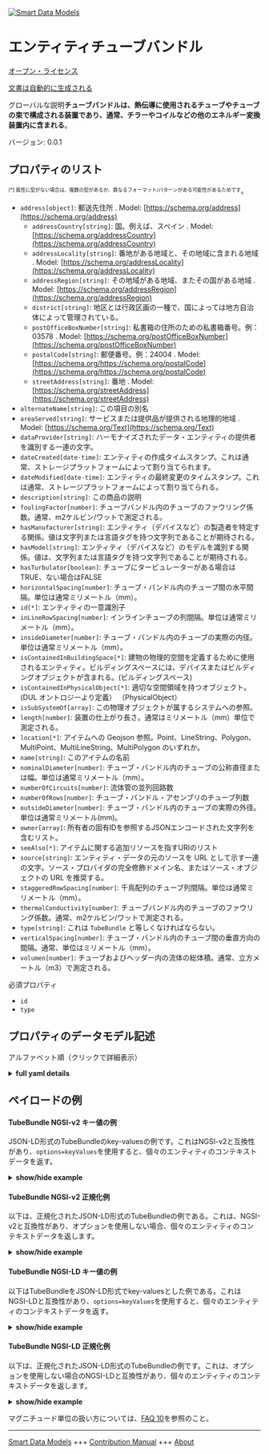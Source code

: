 <!-- 10-Header -->  
[![Smart Data Models](https://smartdatamodels.org/wp-content/uploads/2022/01/SmartDataModels_logo.png "Logo")](https://smartdatamodels.org)  
エンティティチューブバンドル  
==============<!-- /10-Header -->  
<!-- 15-License -->  
[オープン・ライセンス](https://github.com/smart-data-models//dataModel.S4BLDG/blob/master/TubeBundle/LICENSE.md)  
[文書は自動的に生成される](https://docs.google.com/presentation/d/e/2PACX-1vTs-Ng5dIAwkg91oTTUdt8ua7woBXhPnwavZ0FxgR8BsAI_Ek3C5q97Nd94HS8KhP-r_quD4H0fgyt3/pub?start=false&loop=false&delayms=3000#slide=id.gb715ace035_0_60)  
<!-- /15-License -->  
<!-- 20-Description -->  
グローバルな説明**チューブバンドルは、熱伝導に使用されるチューブやチューブの束で構成される装置であり、通常、チラーやコイルなどの他のエネルギー変換装置内に含まれる**。  
バージョン: 0.0.1  
<!-- /20-Description -->  
<!-- 30-PropertiesList -->  

## プロパティのリスト  

<sup><sub>[*] 属性に型がない場合は、複数の型があるか、異なるフォーマット/パターンがある可能性があるためです</sub></sup>。  
- `address[object]`: 郵送先住所  . Model: [https://schema.org/address](https://schema.org/address)	- `addressCountry[string]`: 国。例えば、スペイン  . Model: [https://schema.org/addressCountry](https://schema.org/addressCountry)  
	- `addressLocality[string]`: 番地がある地域と、その地域に含まれる地域  . Model: [https://schema.org/addressLocality](https://schema.org/addressLocality)  
	- `addressRegion[string]`: その地域がある地域、またその国がある地域  . Model: [https://schema.org/addressRegion](https://schema.org/addressRegion)  
	- `district[string]`: 地区とは行政区画の一種で、国によっては地方自治体によって管理されている。    
	- `postOfficeBoxNumber[string]`: 私書箱の住所のための私書箱番号。例：03578  . Model: [https://schema.org/postOfficeBoxNumber](https://schema.org/postOfficeBoxNumber)  
	- `postalCode[string]`: 郵便番号。例：24004  . Model: [https://schema.org/https://schema.org/postalCode](https://schema.org/https://schema.org/postalCode)  
	- `streetAddress[string]`: 番地  . Model: [https://schema.org/streetAddress](https://schema.org/streetAddress)  
- `alternateName[string]`: この項目の別名  - `areaServed[string]`: サービスまたは提供品が提供される地理的地域  . Model: [https://schema.org/Text](https://schema.org/Text)- `dataProvider[string]`: ハーモナイズされたデータ・エンティティの提供者を識別する一連の文字。  - `dateCreated[date-time]`: エンティティの作成タイムスタンプ。これは通常、ストレージプラットフォームによって割り当てられます。  - `dateModified[date-time]`: エンティティの最終変更のタイムスタンプ。これは通常、ストレージプラットフォームによって割り当てられる。  - `description[string]`: この商品の説明  - `foulingFactor[number]`: チューブバンドル内のチューブのファウリング係数。通常、m2ケルビン/ワットで測定される。  - `hasManufacturer[string]`: エンティティ（デバイスなど）の製造者を特定する関係。値は文字列または言語タグを持つ文字列であることが期待される。  - `hasModel[string]`: エンティティ（デバイスなど）のモデルを識別する関係。値は、文字列または言語タグを持つ文字列であることが期待される。  - `hasTurbulator[boolean]`: チューブにタービュレーターがある場合はTRUE、ない場合はFALSE  - `horizontalSpacing[number]`: チューブ・バンドル内のチューブ間の水平間隔。単位は通常ミリメートル（mm）。  - `id[*]`: エンティティの一意識別子  - `inLineRowSpacing[number]`: インラインチューブの列間隔。単位は通常ミリメートル（mm）。  - `insideDiameter[number]`: チューブ・バンドル内のチューブの実際の内径。単位は通常ミリメートル（mm）。  - `isContainedInBuildingSpace[*]`: 建物の物理的空間を定義するために使用されるエンティティ。ビルディングスペースには、デバイスまたはビルディングオブジェクトが含まれる。(ビルディングスペース)  - `isContainedInPhysicalObject[*]`: 適切な空間領域を持つオブジェクト。  (DUL オントロジーより定義） （PhysicalObject）  - `isSubSystemOf[array]`: この物理オブジェクトが属するシステムへの参照。  - `length[number]`: 装置の仕上がり長さ。通常はミリメートル（mm）単位で測定される。  - `location[*]`: アイテムへの Geojson 参照。Point、LineString、Polygon、MultiPoint、MultiLineString、MultiPolygon のいずれか。  - `name[string]`: このアイテムの名前  - `nominalDiameter[number]`: チューブ・バンドル内のチューブの公称直径または幅。単位は通常ミリメートル（mm）。  - `numberOfCircuits[number]`: 流体管の並列回路数  - `numberOfRows[number]`: チューブ・バンドル・アセンブリのチューブ列数  - `outsideDiameter[number]`: チューブ・バンドル内のチューブの実際の外径。単位は通常ミリメートル(mm)。  - `owner[array]`: 所有者の固有IDを参照するJSONエンコードされた文字列を含むリスト。  - `seeAlso[*]`: アイテムに関する追加リソースを指すURIのリスト  - `source[string]`: エンティティ・データの元のソースを URL として示す一連の文字。ソース・プロバイダの完全修飾ドメイン名、またはソース・オブジェクトの URL を推奨する。  - `staggeredRowSpacing[number]`: 千鳥配列のチューブ列間隔。単位は通常ミリメートル（mm）。  - `thermalConductivity[number]`: チューブバンドル内のチューブのファウリング係数。通常、m2ケルビン/ワットで測定される。  - `type[string]`: これは `TubeBundle` と等しくなければならない。  - `verticalSpacing[number]`: チューブ・バンドル内のチューブ間の垂直方向の間隔。通常、単位はミリメートル（mm）。  - `volumen[number]`: チューブおよびヘッダー内の流体の総体積。通常、立方メートル（m3）で測定される。  <!-- /30-PropertiesList -->  
<!-- 35-RequiredProperties -->  
必須プロパティ  
- `id`  - `type`  <!-- /35-RequiredProperties -->  
<!-- 40-RequiredProperties -->  
<!-- /40-RequiredProperties -->  
<!-- 50-DataModelHeader -->  
## プロパティのデータモデル記述  
アルファベット順（クリックで詳細表示）  
<!-- /50-DataModelHeader -->  
<!-- 60-ModelYaml -->  
<details><summary><strong>full yaml details</strong></summary>    
```yaml  
TubeBundle:    
  description: 'A tube bundle is a device consisting of tubes and bundles of tubes used for heat transfer and contained typically within other energy conversion devices, such as a chiller or coil.'    
  properties:    
    address:    
      description: The mailing address    
      properties:    
        addressCountry:    
          description: 'The country. For example, Spain'    
          type: string    
          x-ngsi:    
            model: https://schema.org/addressCountry    
            type: Property    
        addressLocality:    
          description: 'The locality in which the street address is, and which is in the region'    
          type: string    
          x-ngsi:    
            model: https://schema.org/addressLocality    
            type: Property    
        addressRegion:    
          description: 'The region in which the locality is, and which is in the country'    
          type: string    
          x-ngsi:    
            model: https://schema.org/addressRegion    
            type: Property    
        district:    
          description: 'A district is a type of administrative division that, in some countries, is managed by the local government'    
          type: string    
          x-ngsi:    
            type: Property    
        postOfficeBoxNumber:    
          description: 'The post office box number for PO box addresses. For example, 03578'    
          type: string    
          x-ngsi:    
            model: https://schema.org/postOfficeBoxNumber    
            type: Property    
        postalCode:    
          description: 'The postal code. For example, 24004'    
          type: string    
          x-ngsi:    
            model: https://schema.org/https://schema.org/postalCode    
            type: Property    
        streetAddress:    
          description: The street address    
          type: string    
          x-ngsi:    
            model: https://schema.org/streetAddress    
            type: Property    
        streetNr:    
          description: Number identifying a specific property on a public street    
          type: string    
          x-ngsi:    
            type: Property    
      type: object    
      x-ngsi:    
        model: https://schema.org/address    
        type: Property    
    alternateName:    
      description: An alternative name for this item    
      type: string    
      x-ngsi:    
        type: Property    
    areaServed:    
      description: The geographic area where a service or offered item is provided    
      type: string    
      x-ngsi:    
        model: https://schema.org/Text    
        type: Property    
    dataProvider:    
      description: A sequence of characters identifying the provider of the harmonised data entity    
      type: string    
      x-ngsi:    
        type: Property    
    dateCreated:    
      description: Entity creation timestamp. This will usually be allocated by the storage platform    
      format: date-time    
      type: string    
      x-ngsi:    
        type: Property    
    dateModified:    
      description: Timestamp of the last modification of the entity. This will usually be allocated by the storage platform    
      format: date-time    
      type: string    
      x-ngsi:    
        type: Property    
    description:    
      description: A description of this item    
      type: string    
      x-ngsi:    
        type: Property    
    foulingFactor:    
      description: Fouling factor of the tubes in the tube bundle. Usually measured in m2 Kelvin/Watt    
      type: number    
      x-ngsi:    
        type: Property    
    hasManufacturer:    
      description: 'A relationship identifying the manufacturer of an entity (e.g., device). The value is expected to be a string or a string with language tag'    
      type: string    
      x-ngsi:    
        type: Property    
    hasModel:    
      description: 'A relationship identifying the model of an entity (e.g., device). The value is expected to be a string or a string with language tag'    
      type: string    
      x-ngsi:    
        type: Property    
    hasTurbulator:    
      description: 'TRUE if the tube has a turbulator, FALSE if it does not'    
      type: boolean    
      x-ngsi:    
        type: Property    
    horizontalSpacing:    
      description: Horizontal spacing between tubes in the tube bundle. Usually measured in millimeters (mm)    
      type: number    
      x-ngsi:    
        type: Property    
    id:    
      anyOf:    
        - description: Identifier format of any NGSI entity    
          maxLength: 256    
          minLength: 1    
          pattern: ^[\w\-\.\{\}\$\+\*\[\]`|~^@!,:\\]+$    
          type: string    
          x-ngsi:    
            type: Property    
        - description: Identifier format of any NGSI entity    
          format: uri    
          type: string    
          x-ngsi:    
            type: Property    
      description: Unique identifier of the entity    
      x-ngsi:    
        type: Property    
    inLineRowSpacing:    
      description: In-line tube row spacing. Usually measured in millimeters (mm)    
      type: number    
      x-ngsi:    
        type: Property    
    insideDiameter:    
      description: Actual inner diameter of the tube in the tube bundle. Usually measured in millimeters (mm)    
      type: number    
      x-ngsi:    
        type: Property    
    isContainedInBuildingSpace:    
      anyOf:    
        - description: Identifier format of any NGSI entity    
          maxLength: 256    
          minLength: 1    
          pattern: ^[\w\-\.\{\}\$\+\*\[\]`|~^@!,:\\]+$    
          type: string    
          x-ngsi:    
            type: Property    
        - description: Identifier format of any NGSI entity    
          format: uri    
          type: string    
          x-ngsi:    
            type: Property    
      description: An entity used to define the physical spaces of the building. A building space contains devices or building objects. (BuildingSpace)    
      x-ngsi:    
        type: Property    
    isContainedInPhysicalObject:    
      anyOf:    
        - description: Identifier format of any NGSI entity    
          maxLength: 256    
          minLength: 1    
          pattern: ^[\w\-\.\{\}\$\+\*\[\]`|~^@!,:\\]+$    
          type: string    
          x-ngsi:    
            type: Property    
        - description: Identifier format of any NGSI entity    
          format: uri    
          type: string    
          x-ngsi:    
            type: Property    
      description: Any Object that has a proper space region.  (Definition extracted from DUL ontology) (PhysicalObject)    
      x-ngsi:    
        type: Property    
    isSubSystemOf:    
      description: A reference to a system(s) that this Physical Object is part of    
      items:    
        anyOf:    
          - description: Identifier format of any NGSI entity    
            maxLength: 256    
            minLength: 1    
            pattern: ^[\w\-\.\{\}\$\+\*\[\]`|~^@!,:\\]+$    
            type: string    
            x-ngsi:    
              type: Property    
          - description: Identifier format of any NGSI entity    
            format: uri    
            type: string    
            x-ngsi:    
              type: Property    
        description: Unique identifier of the entity    
        x-ngsi:    
          type: Property    
      type: array    
      x-ngsi:    
        type: Relationship    
    length:    
      description: The finished length of the device. Usually measured in millimeters (mm)    
      type: number    
      x-ngsi:    
        type: Property    
    location:    
      description: 'Geojson reference to the item. It can be Point, LineString, Polygon, MultiPoint, MultiLineString or MultiPolygon'    
      oneOf:    
        - description: Geojson reference to the item. Point    
          properties:    
            bbox:    
              items:    
                type: number    
              minItems: 4    
              type: array    
            coordinates:    
              items:    
                type: number    
              minItems: 2    
              type: array    
            type:    
              enum:    
                - Point    
              type: string    
          required:    
            - type    
            - coordinates    
          title: GeoJSON Point    
          type: object    
          x-ngsi:    
            type: GeoProperty    
        - description: Geojson reference to the item. LineString    
          properties:    
            bbox:    
              items:    
                type: number    
              minItems: 4    
              type: array    
            coordinates:    
              items:    
                items:    
                  type: number    
                minItems: 2    
                type: array    
              minItems: 2    
              type: array    
            type:    
              enum:    
                - LineString    
              type: string    
          required:    
            - type    
            - coordinates    
          title: GeoJSON LineString    
          type: object    
          x-ngsi:    
            type: GeoProperty    
        - description: Geojson reference to the item. Polygon    
          properties:    
            bbox:    
              items:    
                type: number    
              minItems: 4    
              type: array    
            coordinates:    
              items:    
                items:    
                  items:    
                    type: number    
                  minItems: 2    
                  type: array    
                minItems: 4    
                type: array    
              type: array    
            type:    
              enum:    
                - Polygon    
              type: string    
          required:    
            - type    
            - coordinates    
          title: GeoJSON Polygon    
          type: object    
          x-ngsi:    
            type: GeoProperty    
        - description: Geojson reference to the item. MultiPoint    
          properties:    
            bbox:    
              items:    
                type: number    
              minItems: 4    
              type: array    
            coordinates:    
              items:    
                items:    
                  type: number    
                minItems: 2    
                type: array    
              type: array    
            type:    
              enum:    
                - MultiPoint    
              type: string    
          required:    
            - type    
            - coordinates    
          title: GeoJSON MultiPoint    
          type: object    
          x-ngsi:    
            type: GeoProperty    
        - description: Geojson reference to the item. MultiLineString    
          properties:    
            bbox:    
              items:    
                type: number    
              minItems: 4    
              type: array    
            coordinates:    
              items:    
                items:    
                  items:    
                    type: number    
                  minItems: 2    
                  type: array    
                minItems: 2    
                type: array    
              type: array    
            type:    
              enum:    
                - MultiLineString    
              type: string    
          required:    
            - type    
            - coordinates    
          title: GeoJSON MultiLineString    
          type: object    
          x-ngsi:    
            type: GeoProperty    
        - description: Geojson reference to the item. MultiLineString    
          properties:    
            bbox:    
              items:    
                type: number    
              minItems: 4    
              type: array    
            coordinates:    
              items:    
                items:    
                  items:    
                    items:    
                      type: number    
                    minItems: 2    
                    type: array    
                  minItems: 4    
                  type: array    
                type: array    
              type: array    
            type:    
              enum:    
                - MultiPolygon    
              type: string    
          required:    
            - type    
            - coordinates    
          title: GeoJSON MultiPolygon    
          type: object    
          x-ngsi:    
            type: GeoProperty    
      x-ngsi:    
        type: GeoProperty    
    name:    
      description: The name of this item    
      type: string    
      x-ngsi:    
        type: Property    
    nominalDiameter:    
      description: Nominal diameter or width of the tubes in the tube bundle. Usually measured in millimeters (mm)    
      type: number    
      x-ngsi:    
        type: Property    
    numberOfCircuits:    
      description: Number of parallel fluid tube circuits    
      type: number    
      x-ngsi:    
        type: Property    
    numberOfRows:    
      description: Number of tube rows in the tube bundle assembly    
      type: number    
      x-ngsi:    
        type: Property    
    outsideDiameter:    
      description: Actual outside diameter of the tube in the tube bundle. Usually measured in millimeters (mm)    
      type: number    
      x-ngsi:    
        type: Property    
    owner:    
      description: A List containing a JSON encoded sequence of characters referencing the unique Ids of the owner(s)    
      items:    
        anyOf:    
          - description: Identifier format of any NGSI entity    
            maxLength: 256    
            minLength: 1    
            pattern: ^[\w\-\.\{\}\$\+\*\[\]`|~^@!,:\\]+$    
            type: string    
            x-ngsi:    
              type: Property    
          - description: Identifier format of any NGSI entity    
            format: uri    
            type: string    
            x-ngsi:    
              type: Property    
        description: Unique identifier of the entity    
        x-ngsi:    
          type: Property    
      type: array    
      x-ngsi:    
        type: Property    
    seeAlso:    
      description: list of uri pointing to additional resources about the item    
      oneOf:    
        - items:    
            format: uri    
            type: string    
          minItems: 1    
          type: array    
        - format: uri    
          type: string    
      x-ngsi:    
        type: Property    
    source:    
      description: 'A sequence of characters giving the original source of the entity data as a URL. Recommended to be the fully qualified domain name of the source provider, or the URL to the source object'    
      type: string    
      x-ngsi:    
        type: Property    
    staggeredRowSpacing:    
      description: Staggered tube row spacing. Usually measured in millimeters (mm)    
      type: number    
      x-ngsi:    
        type: Property    
    thermalConductivity:    
      description: Fouling factor of the tubes in the tube bundle. Usually measured in m2 Kelvin/Watt    
      type: number    
      x-ngsi:    
        type: Property    
    type:    
      description: It must be equal to `TubeBundle`    
      enum:    
        - TubeBundle    
      type: string    
      x-ngsi:    
        type: Property    
    verticalSpacing:    
      description: Vertical spacing between tubes in the tube bundle.Usually measured in millimeters (mm)    
      type: number    
      x-ngsi:    
        type: Property    
    volumen:    
      description: Total volume of fluid in the tubes and their headers. Usually measured in cubic metre (m3)    
      type: number    
      x-ngsi:    
        type: Property    
  required:    
    - id    
    - type    
  type: object    
  x-derived-from: "https://saref.etsi.org/saref4bldg/v1.1.2/#s4bldg:TubeBundle"    
  x-disclaimer: 'Redistribution and use in source and binary forms, with or without modification, are permitted  provided that the license conditions are met. Copyleft (c) 2022 Contributors to Smart Data Models Program'    
  x-license-url: https://github.com/smart-data-models/dataModel.S4BLDG/blob/master/TubeBundle/LICENSE.md    
  x-model-schema: https://smart-data-models.github.com/dataModel.SAREF4BLDG/TubeBundle/schema.json    
  x-model-tags: SAREF TubeBundle    
  x-version: 0.0.1    
```  
</details>    
<!-- /60-ModelYaml -->  
<!-- 70-MiddleNotes -->  
<!-- /70-MiddleNotes -->  
<!-- 80-Examples -->  
## ペイロードの例  
#### TubeBundle NGSI-v2 キー値の例  
JSON-LD形式のTubeBundleのkey-valuesの例です。これはNGSI-v2と互換性があり、`options=keyValues`を使用すると、個々のエンティティのコンテキストデータを返す。  
<details><summary><strong>show/hide example</strong></summary>    
```json  
{  
    "id": "urn:ngsi-ld:TubeBundle:ce27cf16-c4dc-4b93-a7e5-021f38a5a0b8",  
    "type": "TubeBundle",  
    "foulingFactor": 0.8435912145074106,  
    "hasTurbulator": true,  
    "horizontalSpacing": 0.45432121749623355,  
    "inLineRowSpacing": 0.9076815444305774,  
    "insideDiameter": 0.9701449888350496,  
    "length": 0.38222174657550045,  
    "nominalDiameter": 0.0408320640034282,  
    "numberOfCircuits": 0.7792295738277125,  
    "numberOfRows": 0.2682132970916634,  
    "outsideDiameter": 0.7194081859650397,  
    "staggeredRowSpacing": 0.31167087959205464,  
    "thermalConductivity": 0.9198905188483331,  
    "verticalSpacing": 0.8194554788890942,  
    "volumen": 0.7779813380010603,  
    "isContainedInBuildingSpace": "urn:ngsi-ld:BuildingSpace:a13d415e-6116-43c4-a668-24f7dbf86bc1",  
    "isContainedInPhysicalObject": "urn:ngsi-ld:PhysicalObject:6946c181-2515-406c-82f2-6bad063d7f8b",  
    "isSubSystemOf": [  
        "urn:ngsi-ld:System:8f497d54-7104-4546-8fa1-51c409c2b446",  
        "urn:ngsi-ld:System:adfb1f0e-a324-45c4-be4c-1127ac06e4ed",  
        "urn:ngsi-ld:System:614b0bb1-d2d9-425f-a7b1-4063e2ba74fa"  
    ],  
    "hasManufacturer": "TubeBundle Company Inc.",  
    "hasModel": "TubeBundle 0.1.2",  
    "dateCreated": "2023-01-26T00:58:36Z",  
    "dateModified": "2023-01-26T10:38:11Z",  
    "source": "Import",  
    "name": "TubeBundle",  
    "alternateName": "TubeBundle type 2",  
    "description": "TubeBundle of limited TubeBundle types",  
    "dataProvider": "IFC file"  
}  
```  
</details>  
#### TubeBundle NGSI-v2 正規化例  
以下は、正規化されたJSON-LD形式のTubeBundleの例である。これは、NGSI-v2と互換性があり、オプションを使用しない場合、個々のエンティティのコンテキストデータを返します。  
<details><summary><strong>show/hide example</strong></summary>    
```json  
{  
  "id": "urn:ngsi-ld:TubeBundle:75ab66ce-2623-41a5-884f-ed9b90bde563",  
  "type": "TubeBundle",  
  "foulingFactor": {  
    "type": "Measurement",  
    "value": 0.10691025901902518  
  },  
  "hasTurbulator": {  
    "type": "Boolean",  
    "value": false  
  },  
  "horizontalSpacing": {  
    "type": "Measurement",  
    "value": 0.5021481278695225  
  },  
  "inLineRowSpacing": {  
    "type": "Measurement",  
    "value": 0.7015738944986649  
  },  
  "insideDiameter": {  
    "type": "Measurement",  
    "value": 0.47609748066140833  
  },  
  "length": {  
    "type": "Measurement",  
    "value": 0.6920310151935178  
  },  
  "nominalDiameter": {  
    "type": "Measurement",  
    "value": 0.7019643160884628  
  },  
  "numberOfCircuits": {  
    "type": "Float",  
    "value": 0.2146661280911759  
  },  
  "numberOfRows": {  
    "type": "Float",  
    "value": 0.7182471012018697  
  },  
  "outsideDiameter": {  
    "type": "Measurement",  
    "value": 0.41939698462727526  
  },  
  "staggeredRowSpacing": {  
    "type": "Measurement",  
    "value": 0.39127220946141616  
  },  
  "thermalConductivity": {  
    "type": "Measurement",  
    "value": 0.9507857927588059  
  },  
  "verticalSpacing": {  
    "type": "Measurement",  
    "value": 0.08491295072422345  
  },  
  "volumen": {  
    "type": "Measurement",  
    "value": 0.16253433369725145  
  },  
  "isContainedInBuildingSpace": {  
    "type": "URL",  
    "value": "urn:ngsi-ld:BuildingSpace:e03ce9ef-23a6-4ad9-a533-a960cec73dbe"  
  },  
  "isContainedInPhysicalObject": {  
    "type": "URL",  
    "value": "urn:ngsi-ld:PhysicalObject:1c71e6d7-68ef-4a8d-9fde-985758f88344"  
  },  
  "isSubSystemOf": {  
    "type": "array",  
    "value": [  
      {  
        "type": "URL",  
        "value": "urn:ngsi-ld:System:c9a9c176-b562-42b7-ad80-cc8db2093faa"  
      },  
      {  
        "type": "URL",  
        "value": "urn:ngsi-ld:System:63e522a0-7de4-4bd9-9f94-094efdf565dc"  
      },  
      {  
        "type": "URL",  
        "value": "urn:ngsi-ld:System:0eebd7dc-010a-4f91-a4d1-da8b2a153b7b"  
      }  
    ]  
  },  
  "hasManufacturer": {  
    "type": "Text",  
    "value": "TubeBundle Company Inc."  
  },  
  "hasModel": {  
    "type": "Text",  
    "value": "TubeBundle 0.1.2"  
  },  
  "dateCreated": {  
    "type": "DateTime",  
    "value": "2023-01-26T11:52:01.9956382+01:00"  
  },  
  "dateModified": {  
    "type": "DateTime",  
    "value": "2023-01-26T07:18:26.9100211+01:00"  
  },  
  "source": {  
    "type": "Text",  
    "value": "Import"  
  },  
  "name": {  
    "type": "Text",  
    "value": "TubeBundle"  
  },  
  "alternateName": {  
    "type": "Text",  
    "value": "TubeBundle type 2"  
  },  
  "description": {  
    "type": "Text",  
    "value": "TubeBundle of limited TubeBundle types"  
  },  
  "dataProvider": {  
    "type": "Text",  
    "value": "IFC file"  
  }  
}  
```  
</details>  
#### TubeBundle NGSI-LD キー値の例  
以下はTubeBundleをJSON-LD形式でkey-valuesとした例である。これはNGSI-LDと互換性があり、`options=keyValues`を使用すると、個々のエンティティのコンテキストデータを返す。  
<details><summary><strong>show/hide example</strong></summary>    
```json  
{  
  "id": "urn:ngsi-ld:TubeBundle:ce27cf16-c4dc-4b93-a7e5-021f38a5a0b8",  
  "type": "TubeBundle",  
  "foulingFactor": 0.8435912145074106,  
  "hasTurbulator": true,  
  "horizontalSpacing": 0.45432121749623355,  
  "inLineRowSpacing": 0.9076815444305774,  
  "insideDiameter": 0.9701449888350496,  
  "length": 0.38222174657550045,  
  "nominalDiameter": 0.0408320640034282,  
  "numberOfCircuits": 0.7792295738277125,  
  "numberOfRows": 0.2682132970916634,  
  "outsideDiameter": 0.7194081859650397,  
  "staggeredRowSpacing": 0.31167087959205464,  
  "thermalConductivity": 0.9198905188483331,  
  "verticalSpacing": 0.8194554788890942,  
  "volumen": 0.7779813380010603,  
  "isContainedInBuildingSpace": "urn:ngsi-ld:BuildingSpace:a13d415e-6116-43c4-a668-24f7dbf86bc1",  
  "isContainedInPhysicalObject": "urn:ngsi-ld:PhysicalObject:6946c181-2515-406c-82f2-6bad063d7f8b",  
  "isSubSystemOf": [  
    "urn:ngsi-ld:System:8f497d54-7104-4546-8fa1-51c409c2b446",  
    "urn:ngsi-ld:System:adfb1f0e-a324-45c4-be4c-1127ac06e4ed",  
    "urn:ngsi-ld:System:614b0bb1-d2d9-425f-a7b1-4063e2ba74fa"  
  ],  
  "hasManufacturer": "TubeBundle Company Inc.",  
  "hasModel": "TubeBundle 0.1.2",  
  "dateCreated": "2023-01-26T00:58:36Z",  
  "dateModified": "2023-01-26T10:38:11Z",  
  "source": "Import",  
  "name": "TubeBundle",  
  "alternateName": "TubeBundle type 2",  
  "description": "TubeBundle of limited TubeBundle types",  
  "dataProvider": "IFC file",  
  "@context": [  
    "https://raw.githubusercontent.com/smart-data-models/dataModel.S4BLDG/master/context.jsonld",  
    "https://uri.etsi.org/ngsi-ld/v1/ngsi-ld-core-context.jsonld"  
  ]  
}  
```  
</details>  
#### TubeBundle NGSI-LD 正規化例  
以下は、正規化されたJSON-LD形式のTubeBundleの例です。これは、オプションを使用しない場合のNGSI-LDと互換性があり、個々のエンティティのコンテキストデータを返します。  
<details><summary><strong>show/hide example</strong></summary>    
```json  
{  
  "id": "urn:ngsi-ld:TubeBundle:e896fec0-f21f-4fa6-a73b-274bb42fb0fe",  
  "type": "TubeBundle",  
  "foulingFactor": {  
    "type": "Property",  
    "unitCode": "Kelvin/Watt",  
    "observedAt": "2023-01-25T15:34:45Z",  
    "value": 0.7896142805113859  
  },  
  "hasTurbulator": {  
    "type": "Property",  
    "value": false  
  },  
  "horizontalSpacing": {  
    "type": "Property",  
    "unitCode": "mm",  
    "observedAt": "2023-01-25T18:38:27Z",  
    "value": 0.9299315212283089  
  },  
  "inLineRowSpacing": {  
    "type": "Property",  
    "unitCode": "mm",  
    "observedAt": "2023-01-26T04:15:23Z",  
    "value": 0.12680136540868248  
  },  
  "insideDiameter": {  
    "type": "Property",  
    "unitCode": "mm",  
    "observedAt": "2023-01-26T12:46:46Z",  
    "value": 0.9063711005346757  
  },  
  "length": {  
    "type": "Property",  
    "unitCode": "mm",  
    "observedAt": "2023-01-25T15:58:18Z",  
    "value": 0.5121996408910179  
  },  
  "nominalDiameter": {  
    "type": "Property",  
    "unitCode": "mm",  
    "observedAt": "2023-01-26T05:13:10Z",  
    "value": 0.8209837702761213  
  },  
  "numberOfCircuits": {  
    "type": "Property",  
    "value": 0.253153343197542  
  },  
  "numberOfRows": {  
    "type": "Property",  
    "value": 0.69547957104902  
  },  
  "outsideDiameter": {  
    "type": "Property",  
    "unitCode": "mm",  
    "observedAt": "2023-01-26T07:32:26Z",  
    "value": 0.7479684351740756  
  },  
  "staggeredRowSpacing": {  
    "type": "Property",  
    "unitCode": "mm",  
    "observedAt": "2023-01-26T08:06:42Z",  
    "value": 0.2757631103143954  
  },  
  "thermalConductivity": {  
    "type": "Property",  
    "unitCode": "Kelvin/Watt",  
    "observedAt": "2023-01-25T15:39:27Z",  
    "value": 0.28193770602031487  
  },  
  "verticalSpacing": {  
    "type": "Property",  
    "unitCode": "mm",  
    "observedAt": "2023-01-26T06:27:04Z",  
    "value": 0.7886025280565963  
  },  
  "volumen": {  
    "type": "Property",  
    "unitCode": "m3",  
    "observedAt": "2023-01-26T05:29:35Z",  
    "value": 0.6238667384353597  
  },  
  "isContainedInBuildingSpace": {  
    "type": "Relationship",  
    "object": "urn:ngsi-ld:BuildingSpace:4943f440-65d7-4fe4-834f-140d786124af"  
  },  
  "isContainedInPhysicalObject": {  
    "type": "Relationship",  
    "object": "urn:ngsi-ld:PhysicalObject:6b66c26d-c9a9-4e59-ba5f-5a17174fa9da"  
  },  
  "isSubSystemOf": [  
    {  
      "type": "Relationship",  
      "object": "urn:ngsi-ld:System:721e7dae-913a-4e6e-989b-30d545a7ec3d"  
    },  
    {  
      "type": "Relationship",  
      "object": "urn:ngsi-ld:System:c6a87a94-a7c7-4c31-9b33-6f3ad7861cd0"  
    },  
    {  
      "type": "Relationship",  
      "object": "urn:ngsi-ld:System:205f1bbb-6bff-422a-9121-4c30a002dfe3"  
    }  
  ],  
  "hasManufacturer": {  
    "type": "Property",  
    "value": "TubeBundle Company Inc."  
  },  
  "hasModel": {  
    "type": "Property",  
    "value": "TubeBundle 0.1.2"  
  },  
  "dateCreated": {  
    "type": "Property",  
    "value": "2023-01-25T21:28:33Z"  
  },  
  "dateModified": {  
    "type": "Property",  
    "value": "2023-01-26T00:41:51Z"  
  },  
  "source": {  
    "type": "Property",  
    "value": "Import"  
  },  
  "name": {  
    "type": "Property",  
    "value": "TubeBundle"  
  },  
  "alternateName": {  
    "type": "Property",  
    "value": "TubeBundle type 2"  
  },  
  "description": {  
    "type": "Property",  
    "value": "TubeBundle of limited TubeBundle types"  
  },  
  "dataProvider": {  
    "type": "Property",  
    "value": "IFC file"  
  },  
  "@context": [  
    "https://raw.githubusercontent.com/smart-data-models/dataModel.S4BLDG/master/context.jsonld",  
    "https://uri.etsi.org/ngsi-ld/v1/ngsi-ld-core-context.jsonld"  
  ]  
}  
```  
</details><!-- /80-Examples -->  
<!-- 90-FooterNotes -->  
<!-- /90-FooterNotes -->  
<!-- 95-Units -->  
マグニチュード単位の扱い方については、[FAQ 10](https://smartdatamodels.org/index.php/faqs/)を参照のこと。  
<!-- /95-Units -->  
<!-- 97-LastFooter -->  
---  
[Smart Data Models](https://smartdatamodels.org) +++ [Contribution Manual](https://bit.ly/contribution_manual) +++ [About](https://bit.ly/Introduction_SDM)<!-- /97-LastFooter -->  
